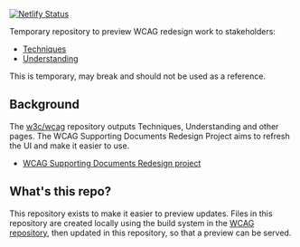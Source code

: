 [![Netlify Status](https://api.netlify.com/api/v1/badges/3f3f6c5b-949a-4a91-ab06-8c677dd102c2/deploy-status)](https://app.netlify.com/sites/draft-wcag-redesign/deploys)

Temporary repository to preview WCAG redesign work to stakeholders:

* [Techniques](https://draft-wcag-redesign.netlify.app/techniques/)
* [Understanding](https://draft-wcag-redesign.netlify.app/understanding/)

This is temporary, may break and should not be used as a reference.

## Background 

The [w3c/wcag](https://github.com/w3c/wcag) repository outputs Techniques, Understanding and other pages. The WCAG Supporting Documents Redesign Project aims to refresh the UI and make it easier to use. 

* [WCAG Supporting Documents Redesign project](https://github.com/w3c/wai-wcag-supporting-documents-redesign/wiki/Requirements-Analysis)

## What's this repo?

This repository exists to make it easier to preview updates. Files in this repository are created locally using the build system in the [WCAG repository]((https://github.com/w3c/wcag)), then updated in this repository, so that a preview can be served.
